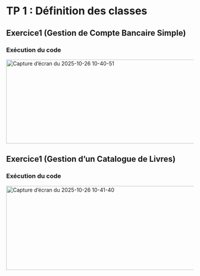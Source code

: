 # TP 1 : Définition des classes

## Exercice1 (Gestion de Compte Bancaire Simple)
### Exécution du code 
<img width="1030" height="226" alt="Capture d’écran du 2025-10-26 10-40-51" src="https://github.com/user-attachments/assets/dc5f57a9-bc50-4aff-bb2b-d7098b7e8e12" />


## Exercice1 (Gestion d’un Catalogue de Livres)
### Exécution du code
<img width="1030" height="226" alt="Capture d’écran du 2025-10-26 10-41-40" src="https://github.com/user-attachments/assets/45ee1970-9dec-49b0-87f3-ca8bd2f1cafd" />
